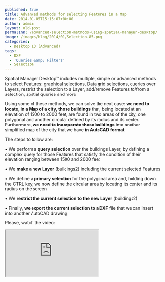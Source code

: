 ```yaml
---
published: true
title: Advanced methods for selecting Features in a Map
date: 2014-01-05T15:15:07+00:00
author: admin
layout: old-post
permalink: /advanced-selection-methods-using-spatial-manager-desktop/
image: /images/blog/2014/01/Selection-85.png
categories:
  - Desktop L3 (Advanced)
tags:
  - DXF
  - 'Queries &amp; Filters'
  - Selection
---
```

Spatial Manager Desktop™ includes multiple, simple or advanced methods to select Features: graphical selections, Data grid selections, queries over Layers, restrict the selection to a Layer, add/remove Features to/from a selection, spatial queries and more<!--more-->

Using some of these methods, we can solve the next case: **we need to locate, in a Map of a city, those buildings** that, being located at an elevation of 1500 to 2000 feet, are found in two areas of the city, one polygonal and another circular defined by its radius and its center. Furthermore, **we need to incorporate these buildings** into another simplified map of the city that we have **in AutoCAD format**

The steps to follow are:

• We perform a **query selection** over the buildings Layer, by defining a complex query for those Features that satisfy the condition of their elevation ranging between 1500 and 2000 feet
  
• We **make a new Layer** (buildings2) including the current selected Features
  
• We define a **primary selection** for the polygonal area and, holding down the CTRL key, we now define the circular area by locating its center and its radius on the screen
  
• We **restrict the current selection to the new Layer** (buildings2)
  
• Finally, **we export the current selection to a DXF** file that we can insert into another AutoCAD drawing

Please, watch the video:

<div class="embed-responsive embed-responsive-16by9">
  <iframe class="embed-responsive-item" src="https://www.youtube.com/embed/T-f4Xdk1_4I" allowfullscreen></iframe>
</div>